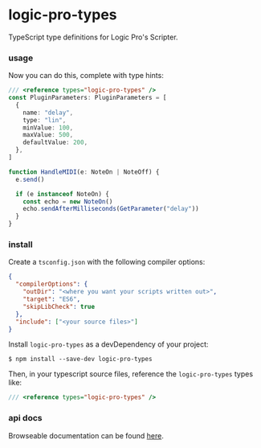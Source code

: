 # logic-pro-types

TypeScript type definitions for Logic Pro's Scripter.

### usage

Now you can do this, complete with type hints:

```ts
/// <reference types="logic-pro-types" />
const PluginParameters: PluginParameters = [
  {
    name: "delay",
    type: "lin",
    minValue: 100,
    maxValue: 500,
    defaultValue: 200,
  },
]

function HandleMIDI(e: NoteOn | NoteOff) {
  e.send()

  if (e instanceof NoteOn) {
    const echo = new NoteOn()
    echo.sendAfterMilliseconds(GetParameter("delay"))
  }
}
```

### install

Create a `tsconfig.json` with the following compiler options:

```json
{
  "compilerOptions": {
    "outDir": "<where you want your scripts written out>",
    "target": "ES6",
    "skipLibCheck": true
  },
  "include": ["<your source files>"]
}
```

Install `logic-pro-types` as a devDependency of your project:

```
$ npm install --save-dev logic-pro-types
```

Then, in your typescript source files, reference the `logic-pro-types` types like:

```ts
/// <reference types="logic-pro-types" />
```

### api docs

Browseable documentation can be found [here][docs].

[docs]: https://jeremyruppel.github.io/logic-pro-types/
